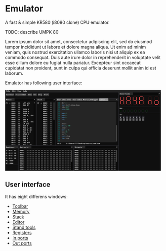 # Emulator

A fast & simple KR580 (i8080 clone) CPU emulator.

TODO: describe UMPK 80

Lorem ipsum dolor sit amet, consectetur adipiscing elit, sed do eiusmod tempor incididunt ut labore et dolore magna aliqua. Ut enim ad minim veniam, quis nostrud exercitation ullamco laboris nisi ut aliquip ex ea commodo consequat. Duis aute irure dolor in reprehenderit in voluptate velit esse cillum dolore eu fugiat nulla pariatur. Excepteur sint occaecat cupidatat non proident, sunt in culpa qui officia deserunt mollit anim id est laborum.

Emulator has following user interface:

![Architecture](res/emulator/demo.png "Demo")

## User interface
It has eight differens windows:
* [Toolbar](user-interface.md#toolbar)
* [Memory](user-interface.md#memory)
* [Stack](user-interface.md#stack)
* [Editor](user-interface.md#editor)
* [Stand tools](user-interface.md#stand-tools)
* [Registers](user-interface.md#registers)
* [In ports](user-interface.md#in-ports)
* [Out ports](user-interface.md#out-ports)
